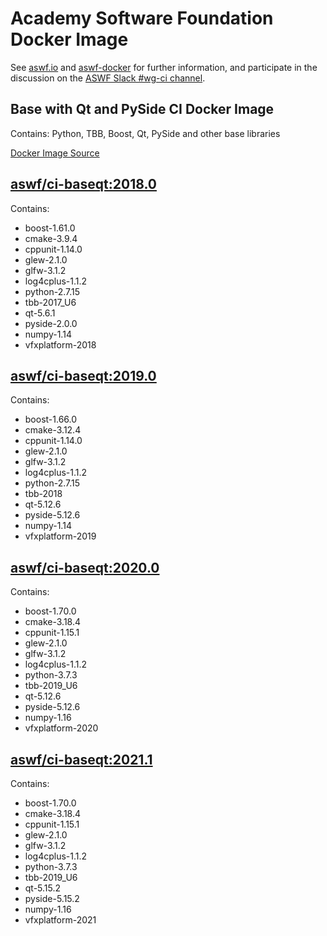 <!--
Copyright (c) Contributors to the aswf-docker Project. All rights reserved.
SPDX-License-Identifier: Apache-2.0

Warning: this file is automatically generated from a template!
-->

# Academy Software Foundation Docker Image

See [aswf.io](https://aswf.io) and [aswf-docker](https://github.com/AcademySoftwareFoundation/aswf-docker)
for further information, and participate in the discussion on the
[ASWF Slack #wg-ci channel](https://academysoftwarefdn.slack.com/archives/C0169RX7MMK).

## Base with Qt and PySide CI Docker Image

Contains: Python, TBB, Boost, Qt, PySide and other base libraries

[Docker Image Source](https://github.com/AcademySoftwareFoundation/aswf-docker/blob/master/ci-baseqt/Dockerfile)

## [aswf/ci-baseqt:2018.0](https://hub.docker.com/r/aswf/ci-baseqt/tags?page=1&name=2018.0)

Contains:
* boost-1.61.0
* cmake-3.9.4
* cppunit-1.14.0
* glew-2.1.0
* glfw-3.1.2
* log4cplus-1.1.2
* python-2.7.15
* tbb-2017_U6
* qt-5.6.1
* pyside-2.0.0
* numpy-1.14
* vfxplatform-2018

## [aswf/ci-baseqt:2019.0](https://hub.docker.com/r/aswf/ci-baseqt/tags?page=1&name=2019.0)

Contains:
* boost-1.66.0
* cmake-3.12.4
* cppunit-1.14.0
* glew-2.1.0
* glfw-3.1.2
* log4cplus-1.1.2
* python-2.7.15
* tbb-2018
* qt-5.12.6
* pyside-5.12.6
* numpy-1.14
* vfxplatform-2019

## [aswf/ci-baseqt:2020.0](https://hub.docker.com/r/aswf/ci-baseqt/tags?page=1&name=2020.0)

Contains:
* boost-1.70.0
* cmake-3.18.4
* cppunit-1.15.1
* glew-2.1.0
* glfw-3.1.2
* log4cplus-1.1.2
* python-3.7.3
* tbb-2019_U6
* qt-5.12.6
* pyside-5.12.6
* numpy-1.16
* vfxplatform-2020

## [aswf/ci-baseqt:2021.1](https://hub.docker.com/r/aswf/ci-baseqt/tags?page=1&name=2021.1)

Contains:
* boost-1.70.0
* cmake-3.18.4
* cppunit-1.15.1
* glew-2.1.0
* glfw-3.1.2
* log4cplus-1.1.2
* python-3.7.3
* tbb-2019_U6
* qt-5.15.2
* pyside-5.15.2
* numpy-1.16
* vfxplatform-2021

